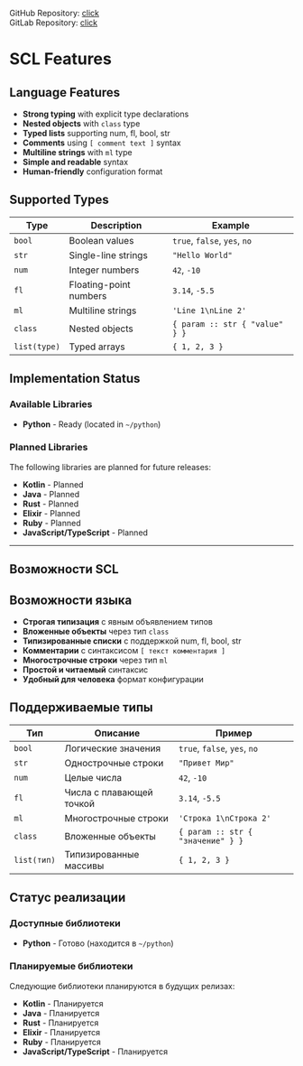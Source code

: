 GitHub Repository: [click](https://github.com/vaflyares/scl/tree/main)  
GitLab Repository: [click](https://gitlab.com/shareui/scl)

# SCL Features

## Language Features

- **Strong typing** with explicit type declarations
- **Nested objects** with `class` type
- **Typed lists** supporting num, fl, bool, str
- **Comments** using `[ comment text ]` syntax
- **Multiline strings** with `ml` type
- **Simple and readable** syntax
- **Human-friendly** configuration format

## Supported Types

| Type | Description | Example |
|------|-------------|---------|
| `bool` | Boolean values | `true`, `false`, `yes`, `no` |
| `str` | Single-line strings | `"Hello World"` |
| `num` | Integer numbers | `42`, `-10` |
| `fl` | Floating-point numbers | `3.14`, `-5.5` |
| `ml` | Multiline strings | `'Line 1\nLine 2'` |
| `class` | Nested objects | `{ param :: str { "value" } }` |
| `list(type)` | Typed arrays | `{ 1, 2, 3 }` |

## Implementation Status

### Available Libraries

- **Python** - Ready (located in `~/python`)

### Planned Libraries

The following libraries are planned for future releases:

- **Kotlin** - Planned
- **Java** - Planned
- **Rust** - Planned
- **Elixir** - Planned
- **Ruby** - Planned
- **JavaScript/TypeScript** - Planned

---

## Возможности SCL

## Возможности языка

- **Строгая типизация** с явным объявлением типов
- **Вложенные объекты** через тип `class`
- **Типизированные списки** с поддержкой num, fl, bool, str
- **Комментарии** с синтаксисом `[ текст комментария ]`
- **Многострочные строки** через тип `ml`
- **Простой и читаемый** синтаксис
- **Удобный для человека** формат конфигурации

## Поддерживаемые типы

| Тип | Описание | Пример |
|-----|----------|--------|
| `bool` | Логические значения | `true`, `false`, `yes`, `no` |
| `str` | Однострочные строки | `"Привет Мир"` |
| `num` | Целые числа | `42`, `-10` |
| `fl` | Числа с плавающей точкой | `3.14`, `-5.5` |
| `ml` | Многострочные строки | `'Строка 1\nСтрока 2'` |
| `class` | Вложенные объекты | `{ param :: str { "значение" } }` |
| `list(тип)` | Типизированные массивы | `{ 1, 2, 3 }` |

## Статус реализации

### Доступные библиотеки

- **Python** - Готово (находится в `~/python`)

### Планируемые библиотеки

Следующие библиотеки планируются в будущих релизах:

- **Kotlin** - Планируется
- **Java** - Планируется
- **Rust** - Планируется
- **Elixir** - Планируется
- **Ruby** - Планируется
- **JavaScript/TypeScript** - Планируется

